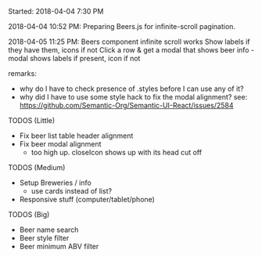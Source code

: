 Started: 2018-04-04 7:30 PM

2018-04-04 10:52 PM: 
  Preparing Beers.js for infinite-scroll pagination.

2018-04-05 11:25 PM:
  Beers component infinite scroll works
  Show labels if they have them, icons if not
  Click a row & get a modal that shows beer info
    - modal shows labels if present, icon if not


remarks:
  - why do I have to check presence of .styles before I can use any of it?
  - why did I have to use some style hack to fix the modal alignment?
    see: https://github.com/Semantic-Org/Semantic-UI-React/issues/2584
  


TODOS (Little)
  + Fix beer list table header alignment
  + Fix beer modal alignment
    - too high up. closeIcon shows up with its head cut off

TODOS (Medium)
  + Setup Breweries / info
    - use cards instead of list?
  + Responsive stuff (computer/tablet/phone)

TODOS (Big)
  + Beer name search
  + Beer style filter
  + Beer minimum ABV filter